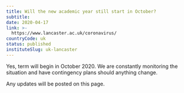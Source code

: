 ```yaml
---
title: Will the new academic year still start in October?
subtitle: 
date: 2020-04-17
link: >-
  https://www.lancaster.ac.uk/coronavirus/
countryCode: uk
status: published
instituteSlug: uk-lancaster
---
```

Yes, term will begin in October 2020. We are constantly monitoring the situation and have contingency plans should anything change.

Any updates will be posted on this page.

